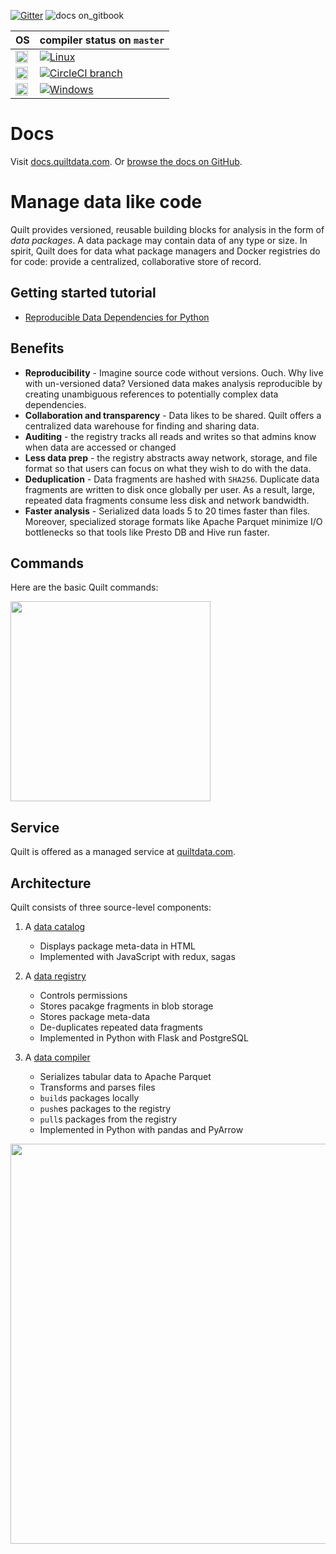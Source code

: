 [![Gitter](https://img.shields.io/gitter/room/nwjs/nw.js.svg)](https://gitter.im/quilt-data/Lobby) ![docs on_gitbook](https://img.shields.io/badge/docs-on_gitbook-brightgreen.svg)


| OS | compiler status on `master` |
|----|--------------------|
| <img height="20" src="http://icons.iconarchive.com/icons/dakirby309/simply-styled/256/OS-Linux-icon.png"> | [![Linux](https://travis-ci.org/quiltdata/quilt.svg?branch=master)](https://travis-ci.org/quiltdata/quilt/branches) |
| <img height="20" src="http://icons.iconarchive.com/icons/icons8/windows-8/128/Systems-Mac-Os-icon.png"> | [![CircleCI branch](https://img.shields.io/circleci/project/github/quiltdata/quilt/master.svg)](https://circleci.com/gh/quiltdata/quilt/tree/master) |
| <img height="20" src="http://icons.iconarchive.com/icons/dakirby309/windows-8-metro/128/Folders-OS-Windows-8-Metro-icon.png"> | [![Windows](https://ci.appveyor.com/api/projects/status/tnihllrbmm08x0lt/branch/master?svg=true)](https://ci.appveyor.com/project/quiltdata/quilt-compiler/branch/master) |


# Docs

Visit [docs.quiltdata.com](https://docs.quiltdata.com/). Or [browse the docs on GitHub](/docs/SUMMARY.md).

# Manage data like code
Quilt provides versioned, reusable building blocks for analysis in the form of _data packages_. A data package may contain data of any type or size. In spirit, Quilt does for data what package managers and Docker registries do for code: provide a centralized, collaborative store of record.

## Getting started tutorial
* [Reproducible Data Dependencies for Python](https://blog.jupyter.org/reproducible-data-dependencies-for-python-guest-post-d0f68293a99)

## Benefits

* **Reproducibility** - Imagine source code without versions. Ouch. Why live with un-versioned data? Versioned data makes analysis reproducible by creating unambiguous references to potentially complex data dependencies.
* **Collaboration and transparency** - Data likes to be shared. Quilt offers a centralized data warehouse for finding and sharing data.
* **Auditing** - the registry tracks all reads and writes so that admins know when data are accessed or changed
* **Less data prep** - the registry abstracts away network, storage, and file format so that users can focus on what they wish to do with the data.
* **Deduplication** - Data fragments are hashed with `SHA256`. Duplicate data fragments are written to disk once globally per user. As a result, large, repeated data fragments consume less disk and network bandwidth.
* **Faster analysis** - Serialized data loads 5 to 20 times faster than files. Moreover, specialized storage formats like Apache Parquet minimize I/O bottlenecks so that tools like Presto DB and Hive run faster.

## Commands

Here are the basic Quilt commands:

<img width="320" src="https://raw.githubusercontent.com/quiltdata/resources/master/img/big-picture.png" />

## Service
Quilt is offered as a managed service at [quiltdata.com](https://quiltdata.com).

## Architecture
Quilt consists of three source-level components:

1. A [data catalog](catalog)
    - Displays package meta-data in HTML
    - Implemented with JavaScript with redux, sagas
    
2. A [data registry](registry)
    - Controls permissions
    - Stores pacakge fragments in blob storage
    - Stores package meta-data
    - De-duplicates repeated data fragments
    - Implemented in Python with Flask and PostgreSQL
    
3. A [data compiler](compiler)
    - Serializes tabular data to Apache Parquet
    - Transforms and parses files
    - `build`s packages locally
    - `push`es packages to the registry
    - `pull`s packages from the registry
    - Implemented in Python with pandas and PyArrow
    
<img width="640" src="https://raw.githubusercontent.com/quiltdata/resources/master/img/arch.png" />
